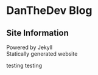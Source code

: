 # DanTheDev Blog

## Site Information

Powered by Jekyll \
Statically generated website

testing testing
